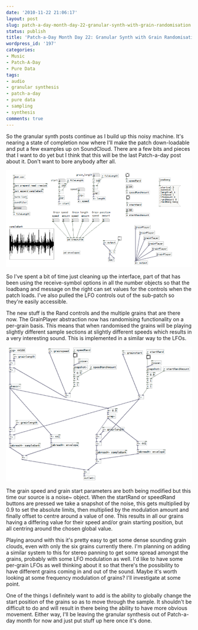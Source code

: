 ```yaml
---
date: '2010-11-22 21:06:17'
layout: post
slug: patch-a-day-month-day-22-granular-synth-with-grain-randomisation
status: publish
title: 'Patch-a-Day Month Day 22: Granular Synth with Grain Randomisation'
wordpress_id: '197'
categories:
- Music
- Patch-A-Day
- Pure Data
tags:
- audio
- granular synthesis
- patch-a-day
- pure data
- sampling
- synthesis
comments: true
---
```


So the granular synth posts continue as I build up this noisy machine. It's nearing a state of completion now where I'll make the patch down-loadable and put a few examples up on SoundCloud. There are a few bits and pieces that I want to do yet but I think that this will be the last Patch-a-day post about it. Don't want to bore anybody after all.



![Granular Synth with Grain Randomisation](/a/2010-11-22-patch-a-day-month-day-22-granular-synth-with-grain-randomisation/22-GranSynthWithRand.png)

So I've spent a bit of time just cleaning up the interface, part of that has been using the receive-symbol options in all the number objects so that the loadbang and message on the right can set values for the controls when the patch loads. I've also pulled the LFO controls out of the sub-patch so they're easily accessible.

The new stuff is the Rand controls and the multiple grains that are there now. The GrainPlayer abstraction now has randomising functionality on a per-grain basis. This means that when randomised the grains will be playing slightly different sample sections at slightly different speeds which results in a very interesting sound. This is implemented in a similar way to the LFOs.

![Grain Player with Parameter Randomisation](/a/2010-11-22-patch-a-day-month-day-22-granular-synth-with-grain-randomisation/22-GrainPlayerWithRand.png)

The grain speed and grain start parameters are both being modified but this time our source is a noise~ object. When the startRand or speedRand buttons are pressed we take a snapshot of the noise, this gets multiplied by 0.9 to set the absolute limits, then multiplied by the modulation amount and finally offset to centre around a value of one. This results in all our grains having a differing value for their speed and/or grain starting position, but all centring around the chosen global value.

Playing around with this it's pretty easy to get some dense sounding grain clouds, even with only the six grains currently there. I'm planning on adding a similar system to this for stereo panning to get some spread amongst the grains, probably with some LFO modulation as well. I'd like to have some per-grain LFOs as well thinking about it so that there's the possibility to have different grains coming in and out of the sound. Maybe it's worth looking at some frequency modulation of grains? I'll investigate at some point.

One of the things I definitely want to add is the ability to globally change the start position of the grains so as to move through the sample. It shouldn't be difficult to do and will result in there being the ability to have more obvious movement. Either way, I'll be leaving the granular synthesis out of Patch-a-day month for now and just put stuff up here once it's done.
